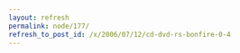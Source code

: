 ```yaml
---
layout: refresh
permalink: node/177/
refresh_to_post_id: /x/2006/07/12/cd-dvd-rs-bonfire-0-4
---
```

